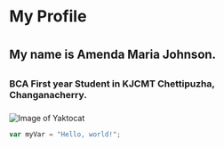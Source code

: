# My Profile <h1>
## My name is Amenda Maria Johnson.<h2>
### BCA First year Student in KJCMT Chettipuzha, Changanacherry.<h3>
![Image of Yaktocat](https://octodex.github.com/images/yaktocat.png)
``` javascript
var myVar = "Hello, world!";
```
